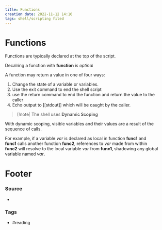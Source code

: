 ```yaml
---
title: Functions
creation date: 2022-11-12 14:16
tags: shell/scripting filed
---
```


# Functions

Functions are typically declared at the top of the script.

Decalring a function with **function** is *optinal*

A function may return a value in one of four ways:
1. Change the state of a variable or variables.
2. Use the exit command to end the shell script
3. use the return command to end the function and return the value to the caller
4. Echo output to [[stdout]] which will be caught by the caller.

> [!note] The shell uses **Dynamic Scoping**

With dynamic scoping, visible variables and their values are a result of the sequence of calls.

For example, if a variable *var* is declared as local in function **func1** and **func1** calls another function **func2**, references to *var* made from within **func2** will resolve to the local variable *var* from **func1**, shadowing any global variable named *var*.



# Footer
### Source
- 
### Tags
- #reading

